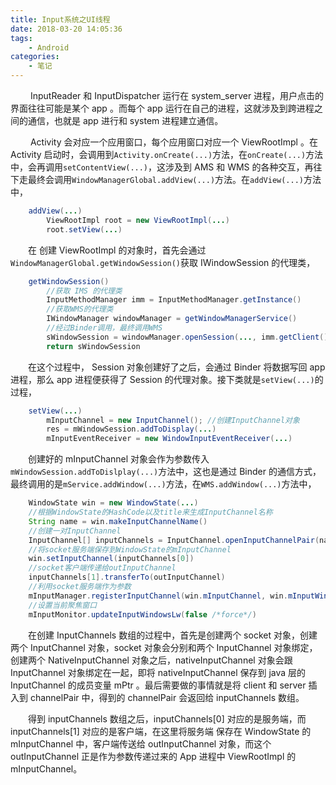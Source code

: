 ```yaml
---
title: Input系统之UI线程
date: 2018-03-20 14:05:36
tags:
	- Android
categories:
	- 笔记
---
```


&emsp;&emsp; InputReader 和 InputDispatcher 运行在 system_server 进程，用户点击的界面往往可能是某个 app 。而每个 app 运行在自己的进程，这就涉及到跨进程之间的通信，也就是 app 进行和 system 进程建立通信。

&emsp;&emsp; Activity 会对应一个应用窗口，每个应用窗口对应一个 ViewRootImpl 。在 Activity 启动时，会调用到`Activity.onCreate(...)`方法，在`onCreate(...)`方法中，会再调用`setContentView(...)`，这涉及到 AMS 和 WMS 的各种交互，再往下走最终会调用`WindowManagerGlobal.addView(...)`方法。在`addView(...)`方法中，

```java
	addView(...)
		ViewRootImpl root = new ViewRootImpl(...)
		root.setView(...)
```

&emsp;&emsp;在 创建 ViewRootImpl 的对象时，首先会通过`WindowManagerGlobal.getWindowSession()`获取 IWindowSession 的代理类，

```java
	getWindowSession()
		//获取 IMS 的代理类
		InputMethodManager imm = InputMethodManager.getInstance()
		//获取WMS的代理类
		IWindowManager windowManager = getWindowManagerService()
		//经过Binder调用，最终调用WMS
		sWindowSession = windowManager.openSession(..., imm.getClient(), imm.getInputContext())
		return sWindowSession
```

&emsp;&emsp;在这个过程中， Session 对象创建好了之后，会通过 Binder 将数据写回 app 进程，那么 app 进程便获得了 Session 的代理对象。接下类就是`setView(...)`的过程，

```java
	setView(...)
		mInputChannel = new InputChannel(); //创建InputChannel对象
		res = mWindowSession.addToDisplay(...)
		mInputEventReceiver = new WindowInputEventReceiver(...)
```

&emsp;&emsp;创建好的 mInputChannel 对象会作为参数传入`mWindowSession.addToDislplay(...)`方法中，这也是通过 Binder 的通信方式，最终调用的是`mService.addWindow(...)`方法，在`WMS.addWindow(...)`方法中，

```java
	WindowState win = new WindowState(...)
	//根据WindowState的HashCode以及title来生成InputChannel名称
	String name = win.makeInputChannelName()
	//创建一对InputChannel
	InputChannel[] inputChannels = InputChannel.openInputChannelPair(name)
	//将socket服务端保存到WindowState的mInputChannel
	win.setInputChannel(inputChannels[0])				        
	//socket客户端传递给outInputChannel
	inputChannels[1].transferTo(outInputChannel)
	//利用socket服务端作为参数
	mInputManager.registerInputChannel(win.mInputChannel, win.mInputWindowHandle)
	//设置当前聚焦窗口	
	mInputMonitor.updateInputWindowsLw(false /*force*/)
```

&emsp;&emsp;在创建 InputChannels 数组的过程中，首先是创建两个 socket 对象，创建两个 InputChannel 对象，socket 对象会分别和两个 InputChannel 对象绑定，创建两个 NativeInputChannel 对象之后，nativeInputChannel 对象会跟 InputChannel 对象绑定在一起，即将 nativeInputChannel 保存到 java 层的 InputChannel 的成员变量 mPtr 。最后需要做的事情就是将 client 和 server 插入到 channelPair 中，得到的 channelPair 会返回给 inputChannels 数组。

&emsp;&emsp;得到 inputChannels 数组之后，inputChannels[0] 对应的是服务端，而 inputChannels[1] 对应的是客户端，在这里将服务端
保存在 WindowState 的 mInputChannel 中，客户端传送给 outInputChannel 对象，而这个 outInputChannel 正是作为参数传递过来的 App 进程中 ViewRootImpl 的 mInputChannel。
	
